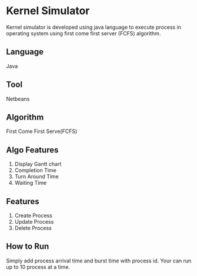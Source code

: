 # Kernel Simulator
Kernel simulator is developed using java language to execute process in operating system using first come first server (FCFS) algorithm. 
## Language
Java
## Tool 
Netbeans
## Algorithm
First Come First Serve(FCFS)
## Algo Features
1. Display Gantt chart
2. Completion Time
3. Turn Around Time
4. Waiting Time
## Features
1. Create Process
2. Update Process
3. Delete Process
## How to Run
Simply add process arrival time and burst time with process id. Your can run up to 10 process at a time.
